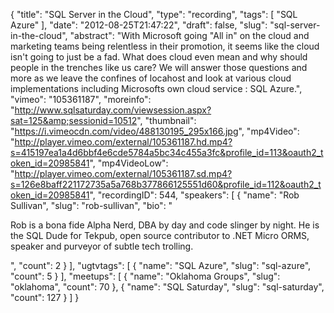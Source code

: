 {
  "title": "SQL Server in the Cloud",
  "type": "recording",
  "tags": [
    "SQL Azure"
  ],
  "date": "2012-08-25T21:47:22",
  "draft": false,
  "slug": "sql-server-in-the-cloud",
  "abstract": "With Microsoft going \"All in\" on the cloud and marketing teams being relentless in their promotion, it seems like the cloud isn't going to just be a fad. What does cloud even mean and why should people in the trenches like us care? We will answer those questions and more as we leave the confines of locahost and look at various cloud implementations including Microsofts own cloud service : SQL Azure.",
  "vimeo": "105361187",
  "moreinfo": "http://www.sqlsaturday.com/viewsession.aspx?sat=125&amp;sessionid=10512",
  "thumbnail": "https://i.vimeocdn.com/video/488130195_295x166.jpg",
  "mp4Video": "http://player.vimeo.com/external/105361187.hd.mp4?s=415197ea1a4d6bbf4e6cde5784a5bc34c455a3fc&profile_id=113&oauth2_token_id=20985841",
  "mp4VideoLow": "http://player.vimeo.com/external/105361187.sd.mp4?s=126e8baff221172735a5a768b377866125551d60&profile_id=112&oauth2_token_id=20985841",
  "recordingID": 544,
  "speakers": [
    {
      "name": "Rob Sullivan",
      "slug": "rob-sullivan",
      "bio": "<p>Rob is a bona fide Alpha Nerd, DBA by day and code slinger by night. He is the SQL Dude for Tekpub, open source contributor to .NET Micro ORMS, speaker and purveyor of subtle tech trolling. </p>",
      "count": 2
    }
  ],
  "ugtvtags": [
    {
      "name": "SQL Azure",
      "slug": "sql-azure",
      "count": 5
    }
  ],
  "meetups": [
    {
      "name": "Oklahoma Groups",
      "slug": "oklahoma",
      "count": 70
    },
    {
      "name": "SQL Saturday",
      "slug": "sql-saturday",
      "count": 127
    }
  ]
}